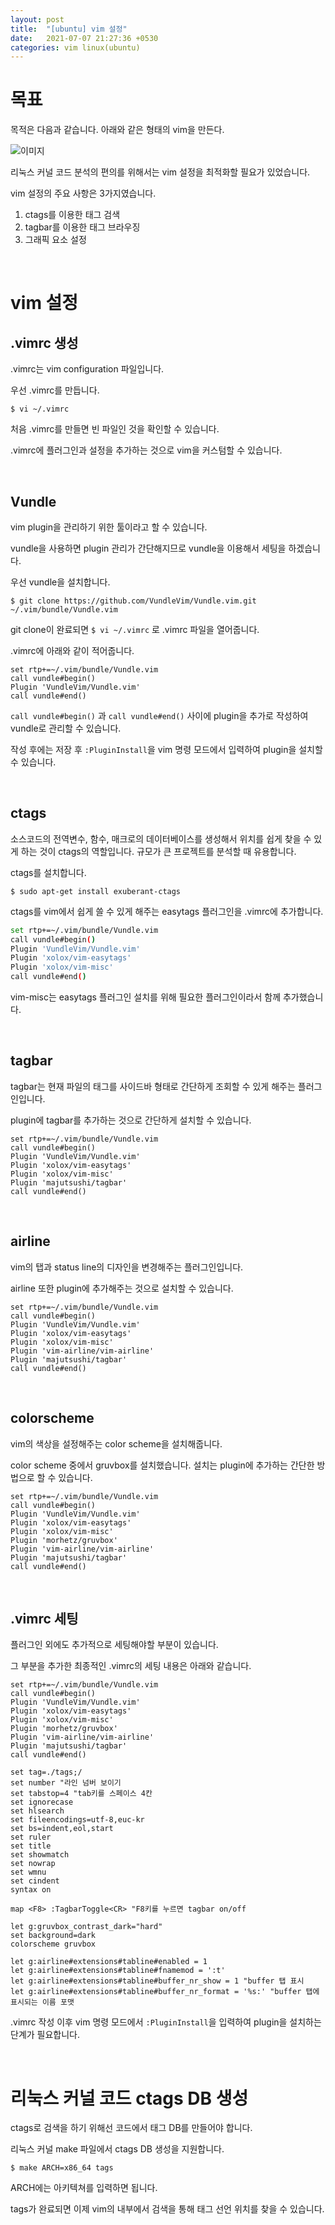 ```yaml
---
layout: post
title:  "[ubuntu] vim 설정"
date:   2021-07-07 21:27:36 +0530
categories: vim linux(ubuntu)
---
```




# 목표

목적은 다음과 같습니다. 아래와 같은 형태의 vim을 만든다.

![이미지](https://pbs.twimg.com/media/E5lhcCfVUAMWzQO?format=jpg&name=medium)



리눅스 커널 코드 분석의 편의를 위해서는 vim 설정을 최적화할 필요가 있었습니다.

vim 설정의 주요 사항은 3가지였습니다.

1. ctags를 이용한 태그 검색
2. tagbar를 이용한 태그 브라우징
3. 그래픽 요소 설정

<br>

# vim 설정

## .vimrc 생성

.vimrc는 vim configuration 파일입니다.

우선 .vimrc를 만듭니다.

```
$ vi ~/.vimrc
```

처음 .vimrc를 만들면 빈 파일인 것을 확인할 수 있습니다.

.vimrc에 플러그인과 설정을 추가하는 것으로 vim을 커스텀할 수 있습니다.

<br>

## Vundle

vim plugin을 관리하기 위한 툴이라고 할 수 있습니다.

vundle을 사용하면 plugin 관리가 간단해지므로 vundle을 이용해서 세팅을 하겠습니다.

우선 vundle을 설치합니다.

```
$ git clone https://github.com/VundleVim/Vundle.vim.git ~/.vim/bundle/Vundle.vim
```

git clone이 완료되면 `$ vi ~/.vimrc` 로 .vimrc 파일을 열어줍니다.

.vimrc에 아래와 같이 적어줍니다.

``` shell
set rtp+=~/.vim/bundle/Vundle.vim
call vundle#begin()
Plugin 'VundleVim/Vundle.vim'
call vundle#end()
```

`call vundle#begin()` 과 `call vundle#end()` 사이에 plugin을 추가로 작성하여 vundle로 관리할 수 있습니다.

작성 후에는 저장 후 `:PluginInstall`을 vim 명령 모드에서 입력하여 plugin을 설치할 수 있습니다.

<br>

## ctags

소스코드의 전역변수, 함수, 매크로의 데이터베이스를 생성해서 위치를 쉽게 찾을 수 있게 하는 것이 ctags의 역할입니다. 규모가 큰 프로젝트를 분석할 때 유용합니다.

ctags를 설치합니다.

```
$ sudo apt-get install exuberant-ctags
```

ctags를 vim에서 쉽게 쓸 수 있게 해주는 easytags 플러그인을 .vimrc에 추가합니다.

```bash
set rtp+=~/.vim/bundle/Vundle.vim
call vundle#begin()
Plugin 'VundleVim/Vundle.vim'
Plugin 'xolox/vim-easytags'
Plugin 'xolox/vim-misc'
call vundle#end()
```

vim-misc는 easytags 플러그인 설치를 위해 필요한 플러그인이라서 함께 추가했습니다.

<br>

## tagbar

tagbar는 현재 파일의 태그를 사이드바 형태로 간단하게 조회할 수 있게 해주는 플러그인입니다.

plugin에 tagbar를 추가하는 것으로 간단하게 설치할 수 있습니다.

```shell
set rtp+=~/.vim/bundle/Vundle.vim
call vundle#begin()
Plugin 'VundleVim/Vundle.vim'
Plugin 'xolox/vim-easytags'
Plugin 'xolox/vim-misc'
Plugin 'majutsushi/tagbar'
call vundle#end()
```

<br>

## airline

vim의 탭과 status line의 디자인을 변경해주는 플러그인입니다.

airline 또한 plugin에 추가해주는 것으로 설치할 수 있습니다.

```shell
set rtp+=~/.vim/bundle/Vundle.vim
call vundle#begin()
Plugin 'VundleVim/Vundle.vim'
Plugin 'xolox/vim-easytags'
Plugin 'xolox/vim-misc'
Plugin 'vim-airline/vim-airline'
Plugin 'majutsushi/tagbar'
call vundle#end()
```

<br>

## colorscheme

vim의 색상을 설정해주는 color scheme을 설치해줍니다.

color scheme 중에서 gruvbox를 설치했습니다. 설치는 plugin에 추가하는 간단한 방법으로 할 수 있습니다.

```shell
set rtp+=~/.vim/bundle/Vundle.vim
call vundle#begin()
Plugin 'VundleVim/Vundle.vim'
Plugin 'xolox/vim-easytags'
Plugin 'xolox/vim-misc'
Plugin 'morhetz/gruvbox'
Plugin 'vim-airline/vim-airline'
Plugin 'majutsushi/tagbar'
call vundle#end()
```

<br>

## .vimrc 세팅

플러그인 외에도 추가적으로 세팅해야할 부분이 있습니다.

그 부분을 추가한 최종적인 .vimrc의 세팅 내용은 아래와 같습니다.

```shell
set rtp+=~/.vim/bundle/Vundle.vim
call vundle#begin()
Plugin 'VundleVim/Vundle.vim' 
Plugin 'xolox/vim-easytags'
Plugin 'xolox/vim-misc'
Plugin 'morhetz/gruvbox'
Plugin 'vim-airline/vim-airline'
Plugin 'majutsushi/tagbar'
call vundle#end()

set tag=./tags;/ 
set number "라인 넘버 보이기
set tabstop=4 "tab키를 스페이스 4칸
set ignorecase
set hlsearch
set fileencodings=utf-8,euc-kr
set bs=indent,eol,start
set ruler
set title
set showmatch
set nowrap
set wmnu
set cindent
syntax on

map <F8> :TagbarToggle<CR> "F8키를 누르면 tagbar on/off

let g:gruvbox_contrast_dark="hard"
set background=dark
colorscheme gruvbox

let g:airline#extensions#tabline#enabled = 1
let g:airline#extensions#tabline#fnamemod = ':t'
let g:airline#extensions#tabline#buffer_nr_show = 1 "buffer 탭 표시
let g:airline#extensions#tabline#buffer_nr_format = '%s:' "buffer 탭에 표시되는 이름 포맷
```

.vimrc 작성 이후 vim 명령 모드에서 `:PluginInstall`을 입력하여 plugin을 설치하는 단계가 필요합니다.

<br>

# 리눅스 커널 코드 ctags DB 생성

ctags로 검색을 하기 위해선 코드에서 태그 DB를 만들어야 합니다.

리눅스 커널 make 파일에서 ctags DB 생성을 지원합니다.

```
$ make ARCH=x86_64 tags
```

ARCH에는 아키텍쳐를 입력하면 됩니다.

tags가 완료되면 이제 vim의 내부에서 검색을 통해 태그 선언 위치를 찾을 수 있습니다.